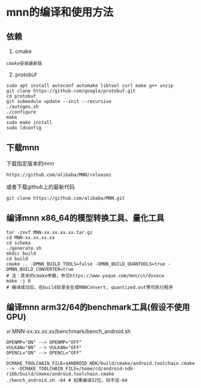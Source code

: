 # mnn的编译和使用方法

## 依赖
1. cmake
```text
cmake安装最新版
```
2. protobuf
```shell
sudo apt install autoconf automake libtool curl make g++ unzip
git clone https://github.com/google/protobuf.git
cd protobuf
git submodule update --init --recursive
./autogen.sh
./configure
make
sudo make install
sudo ldconfig
```

## 下载mnn
下载指定版本的mnn
```text
https://github.com/alibaba/MNN/releases
```
或者下载github上的最新代码
```shell
git clone https://github.com/alibaba/MNN.git
```

## 编译mnn x86_64的模型转换工具、量化工具
```shell
tar -zxvf MNN-xx.xx.xx.xx.tar.gz
cd MNN-xx.xx.xx.xx
cd schema
./generate.sh
mkdir build
cd build
cmake .. -DMNN_BUILD_TOOLS=false -DMNN_BUILD_QUANTOOLS=true -DMNN_BUILD_CONVERTER=true
# 注：其余的cmake参数，参见https://www.yuque.com/mnn/cn/dvvocw
make -j 8
# 编译成功后，在build目录会生成MNNConvert, quantized.out等可执行程序
```

## 编译mnn arm32/64的benchmark工具(假设不使用GPU)
vi MNN-xx.xx.xx.xx/benchmark/bench_android.sh
```text
OPENMP="ON" --> OPENMP="OFF"
VULKAN="ON" --> VULKAN="OFF"
OPENCL="ON" --> OPENCL="OFF"
-DCMAKE_TOOLCHAIN_FILE=$ANDROID_NDK/build/cmake/android.toolchain.cmake --> -DCMAKE_TOOLCHAIN_FILE=/home/cd/android-ndk-r16b/build/cmake/android.toolchain.cmake
./bench_android.sh -64 # 如果编译32位，则不加-64
```
